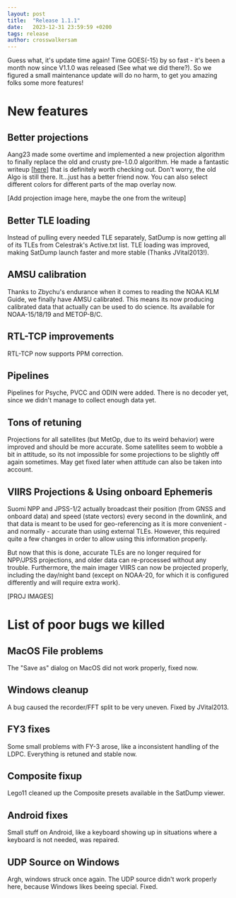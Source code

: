 ```yaml
---
layout: post
title:  "Release 1.1.1"
date:   2023-12-31 23:59:59 +0200
tags: release
author: crosswalkersam
---
```


Guess what, it's update time again! Time GOES(-15) by so fast - it's been a month now since V1.1.0 was released (See what we did there?).
So we figured a small maintenance update will do no harm, to get you amazing folks some more features!

# New features

## Better projections

Aang23 made some overtime and implemented a new projection algorithm to finally replace the old and crusty pre-1.0.0 algorithm.
He made a fantastic writeup [[here](https://www.satdump.org/posts/projection-story/)] that is definitely worth checking out. Don't worry, the old
Algo is still there. It...just has a better friend now. You can also select different colors for different parts of the map overlay now.

[Add projection image here, maybe the one from the writeup]

## Better TLE loading

Instead of pulling every needed TLE separately, SatDump is now getting all of its TLEs from Celestrak's Active.txt list. TLE loading was improved, making SatDump launch faster and more stable (Thanks JVital2013!).

## AMSU calibration

Thanks to Zbychu's endurance when it comes to reading the NOAA KLM Guide, we finally have AMSU calibrated. This means its now producing calibrated data that actually can be used to do science. Its available for NOAA-15/18/19 and METOP-B/C.

## RTL-TCP improvements

RTL-TCP now supports PPM correction.

## Pipelines

Pipelines for Psyche, PVCC and ODIN were added. There is no decoder yet, since we didn't manage to collect enough data yet. 

## Tons of retuning

Projections for all satellites (but MetOp, due to its weird behavior) were improved and should be more accurate. Some satellites seem to wobble a bit in attitude, so its not impossible for some projections to be slightly off again sometimes. May get fixed later when attitude can also be taken into account.

## VIIRS Projections & Using onboard Ephemeris

Suomi NPP and JPSS-1/2 actually broadcast their position (from GNSS and onboard data) and speed (state vectors) every second in the downlink, and that data is meant to be used for geo-referencing as it is more convenient - and normally - accurate than using external TLEs. However, this required quite a few changes in order to allow using this information properly.  

But now that this is done, accurate TLEs are no longer required for NPP/JPSS projections, and older data can re-processed without any trouble. Furthermore, the main imager VIIRS can now be projected properly, including the day/night band (except on NOAA-20, for which it is configured differently and will require extra work).

[PROJ IMAGES]

# List of poor bugs we killed

## MacOS File problems

The "Save as" dialog on MacOS did not work properly, fixed now.

## Windows cleanup

A bug caused the recorder/FFT split to be very uneven. Fixed by JVital2013.

## FY3 fixes

Some small problems with FY-3 arose, like a inconsistent handling of the LDPC. Everything is retuned and stable now.

## Composite fixup

Lego11 cleaned up the Composite presets available in the SatDump viewer.

## Android fixes

Small stuff on Android, like a keyboard showing up in situations where a keyboard is not needed, was repaired.

## UDP Source on Windows

Argh, windows struck once again. The UDP source didn't work properly here, because Windows likes beeing special. Fixed.
